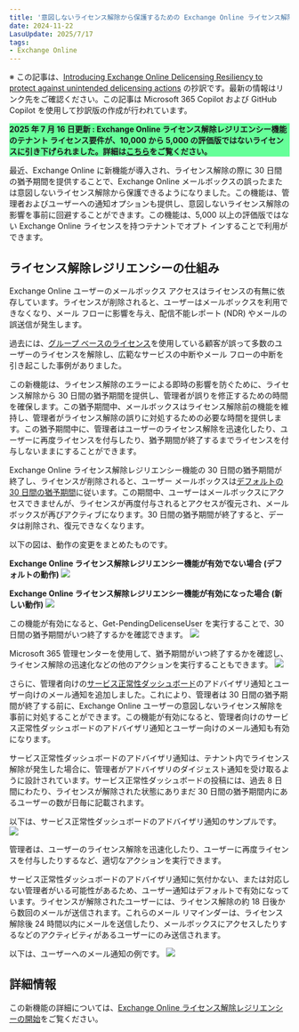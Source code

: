 ```yaml
---
title: '意図しないライセンス解除から保護するための Exchange Online ライセンス解除レジリエンシーの導入'
date: 2024-11-22
LasuUpdate: 2025/7/17
tags: 
- Exchange Online
---
```


※ この記事は、[Introducing Exchange Online Delicensing Resiliency to protect against unintended delicensing actions](https://techcommunity.microsoft.com/blog/exchange/introducing-exchange-online-delicensing-resiliency-to-protect-against-unintended/4082759) の抄訳です。最新の情報はリンク先をご確認ください。この記事は Microsoft 365 Copilot および GitHub Copilot を使用して抄訳版の作成が行われています。

<p style="background:#66FF99"><b>2025 年 7 月 16 日更新 : Exchange Online ライセンス解除レジリエンシー機能のテナント ライセンス要件が、10,000 から 5,000 の評価版ではないライセンスに引き下げられました。詳細は<a href="/blog/reduced-license-count-requirement-for-exchange-online-delicensing-resiliency-fea/">こちら</a>をご覧ください。</b></p>

最近、Exchange Online に新機能が導入され、ライセンス解除の際に 30 日間の猶予期間を提供することで、Exchange Online メールボックスの誤ったまたは意図しないライセンス解除から保護できるようになりました。この機能は、管理者およびユーザーへの通知オプションも提供し、意図しないライセンス解除の影響を事前に回避することができます。この機能は、5,000 以上の評価版ではない Exchange Online ライセンスを持つテナントでオプト インすることで利用ができます。

## ライセンス解除レジリエンシーの仕組み

Exchange Online ユーザーのメールボックス アクセスはライセンスの有無に依存しています。ライセンスが削除されると、ユーザーはメールボックスを利用できなくなり、メール フローに影響を与え、配信不能レポート (NDR) やメールの誤送信が発生します。

過去には、[グループ ベースのライセンス](https://learn.microsoft.com/entra/fundamentals/concept-group-based-licensing)を使用している顧客が誤って多数のユーザーのライセンスを解除し、広範なサービスの中断やメール フローの中断を引き起こした事例がありました。

この新機能は、ライセンス解除のエラーによる即時の影響を防ぐために、ライセンス解除から 30 日間の猶予期間を提供し、管理者が誤りを修正するための時間を確保します。この猶予期間中、メールボックスはライセンス解除前の機能を維持し、管理者がライセンス解除の誤りに対処するための必要な時間を提供します。この猶予期間中に、管理者はユーザーのライセンス解除を迅速化したり、ユーザーに再度ライセンスを付与したり、猶予期間が終了するまでライセンスを付与しないままにすることができます。

Exchange Online ライセンス解除レジリエンシー機能の 30 日間の猶予期間が終了し、ライセンスが削除されると、ユーザー メールボックスは[デフォルトの 30 日間の猶予期間](https://learn.microsoft.com/exchange/recipients-in-exchange-online/delete-or-restore-mailboxes?source=recommendations#license-removal)に従います。この期間中、ユーザーはメールボックスにアクセスできませんが、ライセンスが再度付与されるとアクセスが復元され、メールボックスが再びアクティブになります。30 日間の猶予期間が終了すると、データは削除され、復元できなくなります。

以下の図は、動作の変更をまとめたものです。

**Exchange Online ライセンス解除レジリエンシー機能が有効でない場合 (デフォルトの動作)**
![](Delic01.jpg)

**Exchange Online ライセンス解除レジリエンシー機能が有効になった場合 (新しい動作)**
![](Delic02.jpg)

この機能が有効になると、Get-PendingDelicenseUser を実行することで、30 日間の猶予期間がいつ終了するかを確認できます。
![](Delic03.jpg)

Microsoft 365 管理センターを使用して、猶予期間がいつ終了するかを確認し、ライセンス解除の迅速化などの他のアクションを実行することもできます。
![](Delic04.jpg)

さらに、管理者向けの[サービス正常性ダッシュボード](https://learn.microsoft.com/microsoft-365/enterprise/view-service-health?view=o365-worldwide&amp;WT.mc_id=365AdminCSH_inproduct)のアドバイザリ通知とユーザー向けのメール通知を追加しました。これにより、管理者は 30 日間の猶予期間が終了する前に、Exchange Online ユーザーの意図しないライセンス解除を事前に対処することができます。この機能が有効になると、管理者向けのサービス正常性ダッシュボードのアドバイザリ通知とユーザー向けのメール通知も有効になります。

サービス正常性ダッシュボードのアドバイザリ通知は、テナント内でライセンス解除が発生した場合に、管理者がアドバイザリのダイジェスト通知を受け取るように設計されています。サービス正常性ダッシュボードの投稿には、過去 8 日間にわたり、ライセンスが解除された状態にありまだ 30 日間の猶予期間内にあるユーザーの数が日毎に記載されます。

以下は、サービス正常性ダッシュボードのアドバイザリ通知のサンプルです。
![](Delic05.jpg)

管理者は、ユーザーのライセンス解除を迅速化したり、ユーザーに再度ライセンスを付与したりするなど、適切なアクションを実行できます。

サービス正常性ダッシュボードのアドバイザリ通知に気付かない、または対応しない管理者がいる可能性があるため、ユーザー通知はデフォルトで有効になっています。ライセンスが解除されたユーザーには、ライセンス解除の約 18 日後から数回のメールが送信されます。これらのメール リマインダーは、ライセンス解除後 24 時間以内にメールを送信したり、メールボックスにアクセスしたりするなどのアクティビティがあるユーザーにのみ送信されます。

以下は、ユーザーへのメール通知の例です。
![](Delic06.jpg)

## 詳細情報

この新機能の詳細については、[Exchange Online ライセンス解除レジリエンシーの開始](https://learn.microsoft.com/Exchange/recipients-in-exchange-online/manage-user-mailboxes/exchange-online-delicensing-resiliency)をご覧ください。
